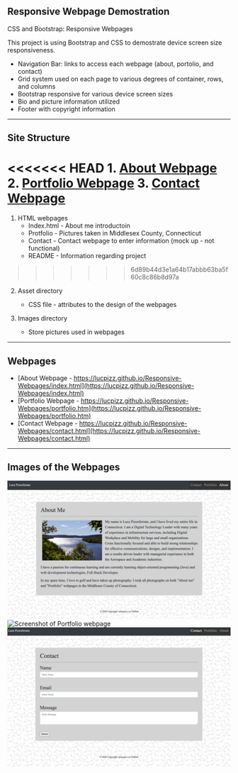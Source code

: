## Responsive Webpage Demostration

CSS and Bootstrap: Responsive Webpages

This project is using Bootstrap and CSS to demostrate device screen size responsiveness.

- Navigation Bar: links to access each webpage (about, portolio, and contact)
- Grid system used on each page to various degrees of container, rows, and columns
- Bootstrap responsive for various device screen sizes
- Bio and picture information utilized
- Footer with copyright information

---

## Site Structure

<<<<<<< HEAD
    1. [About Webpage](https://lucpizz.github.io/Responsive-Webpages/index.html)
    2. [Portfolio Webpage](https://lucpizz.github.io/Responsive-Webpages/portfolio.html)
    3. [Contact Webpage](https://lucpizz.github.io/Responsive-Webpages/contact.html)
=======
1. HTML webpages
    - Index.html - About me introductoin
    - Protfolio - Pictures taken in Middlesex County, Connecticut
    - Contact - Contact webpage to enter information (mock up - not functional)
    - README - Information regarding project
>>>>>>> 6d89b44d3e1a64b17abbb63ba5f60c8c86b8d97a

2. Asset directory
    - CSS file - attributes to the design of the webpages

3. Images directory
    - Store pictures used in webpages

---

## Webpages

- [About Webpage - https://lucpizz.github.io/Responsive-Webpages/index.html](https://lucpizz.github.io/Responsive-Webpages/index.html)
- [Portfolio Webpage - https://lucpizz.github.io/Responsive-Webpages/portfolio.htm](https://lucpizz.github.io/Responsive-Webpages/portfolio.htm)
- [Contact Webpage - https://lucpizz.github.io/Responsive-Webpages/contact.html](https://lucpizz.github.io/Responsive-Webpages/contact.html)

---

## Images of the Webpages

![Screenshot of About webpage](./images/About.png)
![Screenshot of Portfolio webpage](./images/Portfolio.png)
![Screenshot of Contact webpage](./images/Contact.png)